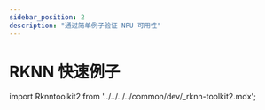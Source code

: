 ```yaml
---
sidebar_position: 2
description: "通过简单例子验证 NPU 可用性"
---
```


# RKNN 快速例子

import Rknntoolkit2 from '../../../../common/dev/\_rknn-toolkit2.mdx';

<Rknntoolkit2 />
